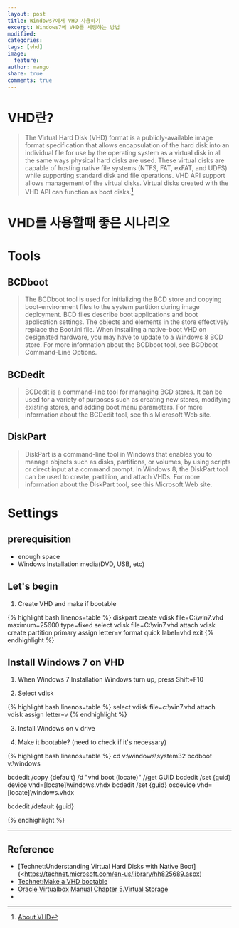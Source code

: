 ```yaml
---
layout: post
title: Windows7에서 VHD 사용하기
excerpt: Windows7에 VHD를 세팅하는 방법
modified:
categories:
tags: [vhd]
image:
  feature:
author: mango
share: true
comments: true  
---
```


# VHD란?

>The Virtual Hard Disk (VHD) format is a publicly-available image format specification that allows encapsulation of the hard disk into an individual file for use by the operating system as a virtual disk in all the same ways physical hard disks are used. These virtual disks are capable of hosting native file systems (NTFS, FAT, exFAT, and UDFS) while supporting standard disk and file operations. VHD API support allows management of the virtual disks. Virtual disks created with the VHD API can function as boot disks.[^1]

# VHD를 사용할때 좋은 시나리오

# Tools

## BCDboot

>The BCDboot tool is used for initializing the BCD store and copying boot-environment files to the system partition during image deployment. BCD files describe boot applications and boot application settings. The objects and elements in the store effectively replace the Boot.ini file. When installing a native-boot VHD on designated hardware, you may have to update to a Windows 8 BCD store. For more information about the BCDboot tool, see BCDboot Command-Line Options.


## BCDedit

>BCDedit is a command-line tool for managing BCD stores. It can be used for a variety of purposes such as creating new stores, modifying existing stores, and adding boot menu parameters. For more information about the BCDedit tool, see this Microsoft Web site.

## DiskPart

>DiskPart is a command-line tool in Windows that enables you to manage objects such as disks, partitions, or volumes, by using scripts or direct input at a command prompt. In Windows 8, the DiskPart tool can be used to create, partition, and attach VHDs. For more information about the DiskPart tool, see this Microsoft Web site.

# Settings

## prerequisition

* enough space
* Windows Installation media(DVD, USB, etc)

## Let's begin

1) Create VHD and make if bootable

{% highlight bash linenos=table %}
diskpart
create vdisk file=C:\win7.vhd maximum=25600 type=fixed
select vdisk file=C:\win7.vhd
attach vdisk
create partition primary
assign letter=v
format quick label=vhd
exit
{% endhighlight %}

## Install Windows 7 on VHD

1) When Windows 7 Installation Windows turn up, press Shift+F10

2) Select vdisk

{% highlight bash linenos=table %}
select vdisk file=c:\win7.vhd
attach vdisk
assign letter=v
{% endhighlight %}

3) Install Windows on v drive

4) Make it bootable? (need to check if it's necessary)

{% highlight bash linenos=table %}
cd v:\windows\system32
bcdboot v:\windows

bcdedit /copy {default} /d "vhd boot (locate)" //get GUID
bcdedit /set {guid} device vhd=[locate]\windows.vhdx
bcdedit /set {guid} osdevice vhd=[locate]\windows.vhdx

bcdedit /default {guid}

{% endhighlight %}

----

## Reference

* [Technet:Understanding Virtual Hard Disks with Native Boot](<https://technet.microsoft.com/en-us/library/hh825689.aspx)
* [Technet:Make a VHD bootable](https://technet.microsoft.com/en-us/library/hh825709.aspx)
* [Oracle Virtualbox Manual Chapter 5.Virtual Storage](https://www.virtualbox.org/manual/ch05.html)
* [^1]: [About VHD](https://msdn.microsoft.com/en-us/library/windows/desktop/dd323654.aspx)
